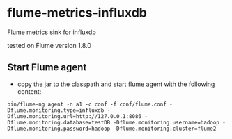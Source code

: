 # flume-metrics-influxdb
Flume metrics sink for influxdb

tested on Flume version 1.8.0

## Start Flume agent

* copy the jar to the classpath and start flume agent with the following content:

```
bin/flume-ng agent -n a1 -c conf -f conf/flume.conf -Dflume.monitoring.type=influxdb -Dflume.monitoring.url=http://127.0.0.1:8086 -Dflume.monitoring.database=testDB -Dflume.monitoring.username=hadoop -Dflume.monitoring.password=hadoop -Dflume.monitoring.cluster=flume2
```
